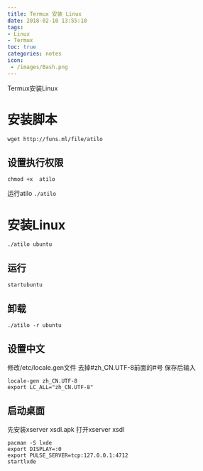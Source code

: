 ```yaml
---
title: Termux 安装 Linux
date: 2018-02-10 13:55:10
tags:
- Linux
- Termux
toc: true
categories: notes
icon:
 - /images/Bash.png
---
```

Termux安装Linux
<!-- more -->

# **安装脚本**
`wget http://funs.ml/file/atilo`

## **设置执行权限**
`chmod +x  atilo`

运行atilo
`./atilo`

# **安装Linux**
`./atilo ubuntu`

## **运行**
`startubuntu`

## **卸载**
`./atilo -r ubuntu`

## **设置中文**
修改/etc/locale.gen文件
去掉#zh_CN.UTF-8前面的#号
保存后输入

```
locale-gen zh_CN.UTF-8
export LC_ALL="zh_CN.UTF-8"
```

## **启动桌面**
先安装xserver xsdl.apk
打开xserver xsdl

```
pacman -S lxde
export DISPLAY=:0
export PULSE_SERVER=tcp:127.0.0.1:4712
startlxde
```
